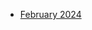<!-- toc -->

- [February 2024](https://github.com/linusjf/BIAY/blob/main/February2024.md)

<!-- tocstop -->
